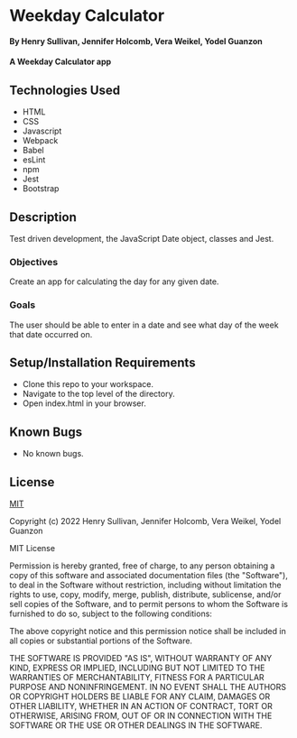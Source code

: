 # Weekday Calculator

#### By Henry Sullivan, Jennifer Holcomb, Vera Weikel, Yodel Guanzon

#### A Weekday Calculator app

## Technologies Used

* HTML 
* CSS 
* Javascript
* Webpack
* Babel
* esLint
* npm
* Jest
* Bootstrap

## Description
Test driven development, the JavaScript Date object, classes and Jest. 

### Objectives 

Create an app for calculating the day for any given date. 

### Goals
The user should be able to enter in a date and see what day of the week that date occurred on.

## Setup/Installation Requirements

* Clone this repo to your workspace.
* Navigate to the top level of the directory.
* Open index.html in your browser.

## Known Bugs

* No known bugs.

## License

[MIT](https://choosealicense.com/licenses/mit/)

Copyright (c) 2022  Henry Sullivan, Jennifer Holcomb, Vera Weikel, Yodel Guanzon

MIT License

Permission is hereby granted, free of charge, to any person obtaining a copy
of this software and associated documentation files (the "Software"), to deal
in the Software without restriction, including without limitation the rights
to use, copy, modify, merge, publish, distribute, sublicense, and/or sell
copies of the Software, and to permit persons to whom the Software is
furnished to do so, subject to the following conditions:

The above copyright notice and this permission notice shall be included in all
copies or substantial portions of the Software.

THE SOFTWARE IS PROVIDED "AS IS", WITHOUT WARRANTY OF ANY KIND, EXPRESS OR
IMPLIED, INCLUDING BUT NOT LIMITED TO THE WARRANTIES OF MERCHANTABILITY,
FITNESS FOR A PARTICULAR PURPOSE AND NONINFRINGEMENT. IN NO EVENT SHALL THE
AUTHORS OR COPYRIGHT HOLDERS BE LIABLE FOR ANY CLAIM, DAMAGES OR OTHER
LIABILITY, WHETHER IN AN ACTION OF CONTRACT, TORT OR OTHERWISE, ARISING FROM,
OUT OF OR IN CONNECTION WITH THE SOFTWARE OR THE USE OR OTHER DEALINGS IN THE
SOFTWARE.